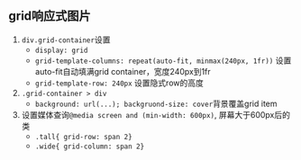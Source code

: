 

## grid响应式图片
1. `div.grid-container`设置
    * `display: grid`
    * `grid-template-columns: repeat(auto-fit, minmax(240px, 1fr))` 设置auto-fit自动填满grid container，宽度240px到1fr
    * `grid-template-row: 240px` 设置隐式row的高度
2. `.grid-container > div`
    * `background: url(...); backgruond-size: cover`背景覆盖grid item
3. 设置媒体查询`@media screen and (min-width: 600px)`, 屏幕大于600px后的类
    * `.tall{ grid-row: span 2}`
    * `.wide{ grid-column: span 2}`
